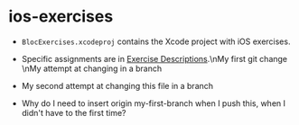 ios-exercises
=============

- `BlocExercises.xcodeproj` contains the Xcode project with iOS exercises.
- Specific assignments are in [Exercise Descriptions](Exercise%20Descriptions/).\nMy first git change
\nMy attempt at changing in a branch

- My second attempt at changing this file in a branch

- Why do I need to insert origin my-first-branch when I push this, when I didn't have to the first time?
